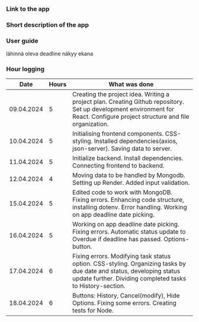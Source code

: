### Link to the app

### Short description of the app

### User guide
lähinnä oleva deadline näkyy ekana

### Hour logging 
| Date | Hours | What was done |
|----------|----------|----------|
| 09.04.2024 | 5 | Creating the project idea. Writing a project plan. Creating Github repository. Set up development environment for React. Configure project structure and file organization.|
| 10.04.2024 | 5 | Initialising frontend components. CSS-styling. Installed dependencies(axios, json-server). Saving data to server. |
| 11.04.2024 | 5 | Initialize backend. Install dependencies. Connecting frontend to backend. |
| 12.04.2024 | 4 | Moving data to be handled by Mongodb. Setting up Render. Added input validation. |
| 15.04.2024 | 5 | Edited code to work with MongoDB. Fixing errors. Enhancing code structure, installing dotenv. Error handling. Working on app deadline date picking.|
| 16.04.2024 | 5 | Working on app deadline date picking. Fixing errors. Automatic status update to Overdue if deadline has passed. Options-button. |
| 17.04.2024 | 6 | Fixing errors. Modifying task status option. CSS-styling. Organizing tasks by due date and status, developing status update further. Dividing completed tasks to History-section. |
| 18.04.2024 | 6 | Buttons: History, Cancel(modify), Hide Options. Fixing some errors. Creating tests for Node. |

